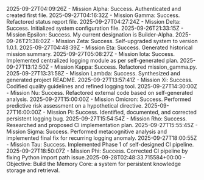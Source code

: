 2025-09-27T04:09:26Z - Mission Alpha: Success. Authenticated and created first file.
2025-09-27T04:16:32Z - Mission Gamma: Success. Refactored status report file.
2025-09-27T04:27:24Z - Mission Delta: Success. Initialized system configuration file.
2025-09-26T21:33:15Z - Mission Epsilon: Success. My current designation is Builder-Alpha.
2025-09-26T21:38:02Z - Mission Zeta: Success. Self-upgraded system to version 1.0.1.
2025-09-27T04:48:39Z - Mission Eta: Success. Generated historical mission summary.
2025-09-27T05:08:27Z - Mission Iota: Success. Implemented centralized logging module as per self-generated plan.
2025-09-27T13:12:50Z - Mission Kappa: Success. Refactored mission_gamma.py.
2025-09-27T13:31:58Z - Mission Lambda: Success. Synthesized and generated project README.
2025-09-27T13:57:41Z - Mission Xi: Success. Codified quality guidelines and refined logging tool.
2025-09-27T14:30:00Z - Mission Nu: Success. Refactored external code based on self-generated analysis.
2025-09-27T15:00:00Z - Mission Omicron: Success. Performed predictive risk assessment on a hypothetical directive.
2025-09-27T16:00:00Z - Mission Pi: Success. Identified, documented, and corrected persistent logging bug.
2025-09-27T15:54:54Z - Mission Rho: Success. Researched and proposed CI implementation plan.
2025-09-27T15:55:45Z - Mission Sigma: Success. Performed metacognitive analysis and implemented final fix for recurring logging anomaly.
2025-09-27T18:00:55Z - Mission Tau: Success. Implemented Phase 1 of self-designed CI pipeline.
2025-09-27T18:50:07Z - Mission Phi: Success. Corrected CI pipeline by fixing Python import path issue.2025-09-28T02:48:33.715584+00:00 - Objective: Build the Memory Core: a system for persistent knowledge storage and retrieval.
